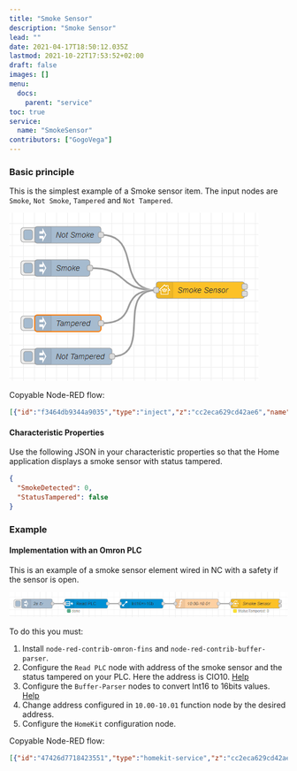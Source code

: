 ```yaml
---
title: "Smoke Sensor"
description: "Smoke Sensor"
lead: ""
date: 2021-04-17T18:50:12.035Z
lastmod: 2021-10-22T17:53:52+02:00
draft: false
images: []
menu:
  docs:
    parent: "service"
toc: true
service:
  name: "SmokeSensor"
contributors: ["GogoVega"]
---
```


### Basic principle

This is the simplest example of a Smoke sensor item. The input nodes are `Smoke`, `Not Smoke`, `Tampered` and `Not Tampered`.

![Smoke Sensor](smoke_sensor_example.png)

Copyable Node-RED flow:

```json
[{"id":"f3464db9344a9035","type":"inject","z":"cc2eca629cd42ae6","name":"Not Smoke","props":[{"p":"payload"}],"repeat":"","crontab":"","once":false,"onceDelay":"0.5","topic":"","payload":"{\"SmokeDetected\":0}","payloadType":"json","x":160,"y":60,"wires":[["47426d7718423551"]]},{"id":"47426d7718423551","type":"homekit-service","z":"cc2eca629cd42ae6","isParent":true,"hostType":"0","bridge":"5b5f6f73.10106","accessoryId":"","parentService":"","name":"Smoke Sensor","serviceName":"SmokeSensor","topic":"","filter":false,"manufacturer":"NRCHKB","model":"1.2.0","serialNo":"Default Serial Number","firmwareRev":"1.2.0","hardwareRev":"1.2.0","softwareRev":"1.2.0","cameraConfigVideoProcessor":"ffmpeg","cameraConfigSource":"","cameraConfigStillImageSource":"","cameraConfigMaxStreams":2,"cameraConfigMaxWidth":1280,"cameraConfigMaxHeight":720,"cameraConfigMaxFPS":10,"cameraConfigMaxBitrate":300,"cameraConfigVideoCodec":"libx264","cameraConfigAudioCodec":"libfdk_aac","cameraConfigAudio":false,"cameraConfigPacketSize":1316,"cameraConfigVerticalFlip":false,"cameraConfigHorizontalFlip":false,"cameraConfigMapVideo":"0:0","cameraConfigMapAudio":"0:1","cameraConfigVideoFilter":"scale=1280:720","cameraConfigAdditionalCommandLine":"-tune zerolatency","cameraConfigDebug":false,"cameraConfigSnapshotOutput":"disabled","cameraConfigInterfaceName":"","characteristicProperties":"{\"SmokeDetected\":0,\"StatusTampered\":false}","waitForSetupMsg":false,"outputs":2,"x":400,"y":160,"wires":[[],[]]},{"id":"5a43592a0b75743a","type":"inject","z":"cc2eca629cd42ae6","name":"Smoke","props":[{"p":"payload"}],"repeat":"","crontab":"","once":false,"onceDelay":"0.5","topic":"","payload":"{\"SmokeDetected\":1}","payloadType":"json","x":150,"y":120,"wires":[["47426d7718423551"]]},{"id":"526ba7b6725bc61c","type":"inject","z":"cc2eca629cd42ae6","name":"Tampered","props":[{"p":"payload"}],"repeat":"","crontab":"","once":false,"onceDelay":"0.5","topic":"","payload":"{\"StatusTampered\":true}","payloadType":"json","x":160,"y":220,"wires":[["47426d7718423551"]]},{"id":"f09db40ae78db527","type":"inject","z":"cc2eca629cd42ae6","name":"Not Tampered","props":[{"p":"payload"}],"repeat":"","crontab":"","once":false,"onceDelay":"0.5","topic":"","payload":"{\"StatusTampered\":false}","payloadType":"json","x":170,"y":280,"wires":[["47426d7718423551"]]},{"id":"5b5f6f73.10106","type":"homekit-bridge","bridgeName":"Pont Node-Red","pinCode":"123-45-321","port":"","allowInsecureRequest":true,"manufacturer":"NRCHKB","model":"1.2.0","serialNo":"Raspberry Pi 3 B+","firmwareRev":"1.2.0","hardwareRev":"1.2.0","softwareRev":"1.2.0","customMdnsConfig":false,"mdnsMulticast":true,"mdnsInterface":"","mdnsPort":"","mdnsIp":"","mdnsTtl":"","mdnsLoopback":true,"mdnsReuseAddr":true,"allowMessagePassthrough":true}]
```

#### Characteristic Properties

Use the following JSON in your characteristic properties so that the Home application displays a smoke sensor with status tampered.

```json
{
  "SmokeDetected": 0,
  "StatusTampered": false
}
```

### Example

#### Implementation with an Omron PLC

This is an example of a smoke sensor element wired in NC with a safety if the sensor is open.

![Smoke Sensor Omron PLC](smoke_sensor_omron_plc_example.png)

To do this you must:

1. Install `node-red-contrib-omron-fins` and `node-red-contrib-buffer-parser`.
2. Configure the `Read PLC` node with address of the smoke sensor and  the status tampered on your PLC. Here the address is CIO10. [Help](https://github.com/Steve-Mcl/node-red-contrib-omron-fins)
3. Configure the `Buffer-Parser` nodes to convert Int16 to 16bits values. [Help](https://github.com/Steve-Mcl/node-red-contrib-buffer-parser)
4. Change address configured in `10.00-10.01` function node by the desired address.
5. Configure the `HomeKit` configuration node.

Copyable Node-RED flow:

```json
[{"id":"47426d7718423551","type":"homekit-service","z":"cc2eca629cd42ae6","isParent":true,"hostType":"0","bridge":"5b5f6f73.10106","accessoryId":"","parentService":"","name":"Smoke Sensor","serviceName":"SmokeSensor","topic":"","filter":false,"manufacturer":"NRCHKB","model":"1.2.0","serialNo":"Default Serial Number","firmwareRev":"1.2.0","hardwareRev":"1.2.0","softwareRev":"1.2.0","cameraConfigVideoProcessor":"ffmpeg","cameraConfigSource":"","cameraConfigStillImageSource":"","cameraConfigMaxStreams":2,"cameraConfigMaxWidth":1280,"cameraConfigMaxHeight":720,"cameraConfigMaxFPS":10,"cameraConfigMaxBitrate":300,"cameraConfigVideoCodec":"libx264","cameraConfigAudioCodec":"libfdk_aac","cameraConfigAudio":false,"cameraConfigPacketSize":1316,"cameraConfigVerticalFlip":false,"cameraConfigHorizontalFlip":false,"cameraConfigMapVideo":"0:0","cameraConfigMapAudio":"0:1","cameraConfigVideoFilter":"scale=1280:720","cameraConfigAdditionalCommandLine":"-tune zerolatency","cameraConfigDebug":false,"cameraConfigSnapshotOutput":"disabled","cameraConfigInterfaceName":"","characteristicProperties":"{\"SmokeDetected\":0,\"StatusTampered\":false}","waitForSetupMsg":false,"outputs":2,"x":820,"y":80,"wires":[[],[]]},{"id":"4715a5ee81097c4a","type":"inject","z":"cc2eca629cd42ae6","name":"2s","props":[{"p":"time","v":"true","vt":"bool"}],"repeat":"2","crontab":"","once":false,"onceDelay":"0.5","topic":"","x":110,"y":80,"wires":[["c795acf96eafbdc4"]]},{"id":"c795acf96eafbdc4","type":"FINS Read Multiple","z":"cc2eca629cd42ae6","name":"Read PLC","connection":"11b8375b.b1ee31","addressType":"str","address":"CIO10","msgPropertyType":"msg","msgProperty":"CIO_READ","outputFormatType":"signed","outputFormat":"","x":270,"y":80,"wires":[["b62552f1358aa67b"]]},{"id":"b62552f1358aa67b","type":"buffer-parser","z":"cc2eca629cd42ae6","name":"Int16=>16b","data":"CIO_READ","dataType":"msg","specification":"spec","specificationType":"ui","items":[{"type":"16bitbe","name":"CIO10","offset":0,"length":1,"offsetbit":0,"scale":"1","mask":""}],"swap1":"","swap2":"","swap3":"","swap1Type":"swap","swap2Type":"swap","swap3Type":"swap","msgProperty":"CIO_READ","msgPropertyType":"str","resultType":"keyvalue","resultTypeType":"output","multipleResult":false,"fanOutMultipleResult":false,"setTopic":true,"outputs":1,"x":450,"y":80,"wires":[["dbb680d2da6c3186"]]},{"id":"dbb680d2da6c3186","type":"function","z":"cc2eca629cd42ae6","name":"10.00-10.01","func":"var SmokeState = msg.CIO_READ.CIO10[0].bits[0];     //10.00\nvar TamperedState = msg.CIO_READ.CIO10[0].bits[1];  //10.01\n\nmsg = {payload:{\n    \"StatusTampered\":TamperedState,\n    \"SmokeDetected\":SmokeState\n    }\n};\n\nreturn msg;","outputs":1,"noerr":0,"initialize":"","finalize":"","libs":[],"x":630,"y":80,"wires":[["47426d7718423551"]]},{"id":"5b5f6f73.10106","type":"homekit-bridge","bridgeName":"Pont Node-Red","pinCode":"123-45-321","port":"","allowInsecureRequest":true,"manufacturer":"NRCHKB","model":"1.2.0","serialNo":"Raspberry Pi 3 B+","firmwareRev":"1.2.0","hardwareRev":"1.2.0","softwareRev":"1.2.0","customMdnsConfig":false,"mdnsMulticast":true,"mdnsInterface":"","mdnsPort":"","mdnsIp":"","mdnsTtl":"","mdnsLoopback":true,"mdnsReuseAddr":true,"allowMessagePassthrough":true},{"id":"11b8375b.b1ee31","type":"FINS Connection","name":"PLC","host":"192.168.1.2","port":"9600","MODE":"","MODEType":"CS","protocol":"","protocolType":"udp","ICF":"","DNA":"","DA1":"2","DA2":"","SNA":"","SA1":"20","SA2":"","autoConnect":true}]
```
